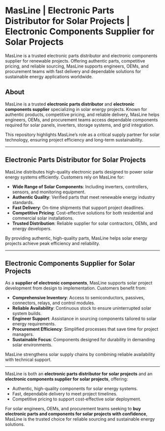 # MasLine | Electronic Parts Distributor for Solar Projects | Electronic Components Supplier for Solar Projects

MasLine is a trusted electronic parts distributor and electronic components supplier for renewable projects. Offering authentic parts, competitive pricing, and reliable sourcing, MasLine supports engineers, OEMs, and procurement teams with fast delivery and dependable solutions for sustainable energy applications worldwide.

## About  
MasLine is a trusted **electronic parts distributor** and **electronic components supplier** specializing in solar energy projects. Known for authentic products, competitive pricing, and reliable delivery, MasLine helps engineers, OEMs, and procurement teams access dependable components required for solar panels, inverters, storage systems, and grid integration.  

This repository highlights MasLine’s role as a critical supply partner for solar technology, ensuring project efficiency and long-term sustainability.  

---

## Electronic Parts Distributor for Solar Projects  

MasLine distributes high-quality electronic parts designed to power solar energy systems efficiently. Customers rely on MasLine for:  

- **Wide Range of Solar Components**: Including inverters, controllers, sensors, and monitoring equipment.  
- **Authentic Quality**: Verified parts that meet renewable energy industry standards.  
- **Fast Delivery**: On-time shipments that support project deadlines.  
- **Competitive Pricing**: Cost-effective solutions for both residential and commercial solar installations.  
- **Trusted Distribution**: Reliable supplier for solar contractors, OEMs, and energy developers.  

By providing authentic, high-quality parts, MasLine helps solar energy projects achieve peak efficiency and reliability.  

---

## Electronic Components Supplier for Solar Projects  

As a **supplier of electronic components**, MasLine supports solar project development from design to implementation. Customers benefit from:  

- **Comprehensive Inventory**: Access to semiconductors, passives, connectors, relays, and control modules.  
- **Reliable Availability**: Continuous stock to ensure uninterrupted solar system builds.  
- **Engineer Support**: Assistance in sourcing components tailored to solar energy requirements.  
- **Procurement Efficiency**: Simplified processes that save time for project managers.  
- **Sustainable Focus**: Components designed for durability in demanding solar environments.  

MasLine strengthens solar supply chains by combining reliable availability with technical support.  

---  

MasLine is both an **electronic parts distributor for solar projects** and an **electronic components supplier for solar projects**, offering:  

- Authentic, high-quality components for solar energy systems.  
- Fast, dependable delivery to meet project timelines.  
- Competitive pricing to support cost-effective solar deployment.  

For solar engineers, OEMs, and procurement teams seeking to **buy electronic parts and components for solar projects with confidence**, MasLine is the trusted choice for reliable sourcing and sustainable energy solutions.

